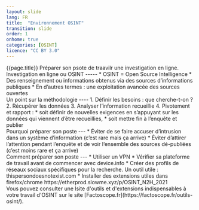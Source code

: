 ```yaml
---
layout: slide
lang: FR
title:  "Environnement OSINT"
transition: slide
order: 1
onhome: true
categories: [OSINT]
licence: "CC BY 3.0"
---
```


<section data-markdown>
  {{page.title}}
  Préparer son psote de traavilr une investigation en ligne.
</section>

<section data-markdown>
Investigation en ligne ou OSINT
-----
* OSINT = Open Source Intelligence
* Des renseignement ou informations obtenus via des sources d’informations publiques
* En d’autres termes : une exploitation avancée des sources ouvertes
</section>

<section data-markdown>
Un point sur la méthodologie
----
1. Définir les besoins : que cherche-t-on ?
2. Récupérer les données
3. Analyser l’information recueillie
4. Pivotement et rapport :
  * soit définir de nouvelles exigences en s’appuyant sur les
données qui viennent d’être recueillies,
  * soit mettre fin à l’enquête et publier
</section>

<section data-markdown>
Pourquoi préparer son poste
---
* Éviter de se faire accuser d’intrusion dans un système
d’information (c’est rare mais ça arrive)
* Éviter d’attirer l’attention pendant l’enquête et de voir l‘ensemble
des sources dé-publiées (c’est moins rare et ça arrive)
</section>

<section data-markdown>
Comment préparer son poste
---
* Utiliser un VPN
* Vérifier sa plateforme de travail avant de commencer avec
device.info
* Créer des profils de réseaux sociaux spécifiques pour la
recherche. Un outil utile : thispersondoesnotexist.com
* Installer des extensions utiles dans firefox/chrome
https://etherprod.slowme.xyz/p/OSINT_N2H_2021
</section>

<section data-markdown>
Vous pouvez consulter une lsite d'outils et d'extensions indispensables à votre travail d'OSINT sur le site [Factoscope.fr](https://factoscope.fr/outils-osint/).
</section>
